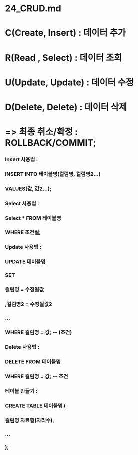 # 24_CRUD.md
# C(Create, Insert) : 데이터 추가
# R(Read  , Select) : 데이터 조회
# U(Update, Update) : 데이터 수정
# D(Delete, Delete) : 데이터 삭제
# => 최종 취소/확정 : ROLLBACK/COMMIT;

### Insert 사용법 : 
### INSERT INTO 테이블명(컬럼명, 컬럼명2...)
### VALUES(값, 값2...);

### Select 사용법 : 
### Select * FROM 테이블명
### WHERE 조건절;

### Update 사용법 : 
### UPDATE 테이블명
### SET
###     컬럼명   = 수정될값
###     ,컬럼명2 = 수정될값2
###     ...
### WHERE 컬럼명 = 값; -- (조건)

### Delete 사용법 : 
### DELETE FROM 테이블명
### WHERE 컬럼명 = 값;  -- 조건

### 테이블 만들기 : 
### CREATE TABLE 테이블명 (
###          컬럼명 자료형(자리수),
###           ...
###          );